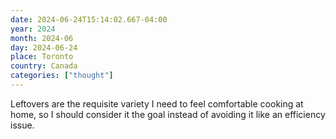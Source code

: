 ```yaml
---
date: 2024-06-24T15:14:02.667-04:00
year: 2024
month: 2024-06
day: 2024-06-24
place: Toronto
country: Canada
categories: ["thought"]
---
```

Leftovers are the requisite variety I need to feel comfortable cooking at home, so I should consider it the goal instead of avoiding it like an efficiency issue.
